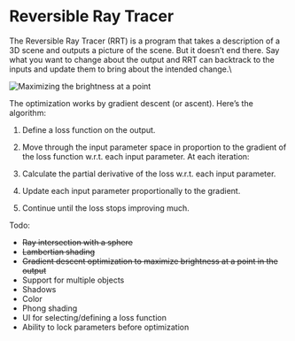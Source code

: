 # Reversible Ray Tracer
The Reversible Ray Tracer (RRT) is a program that takes a description of a 3D scene and outputs a picture of the scene. But it doesn’t end there. Say what you want to change about the output and RRT can backtrack to the inputs and update them to bring about the intended change.\

![Maximizing the brightness at a point](https://raw.githubusercontent.com/lebek/RRT/master/optimized.gif)

The optimization works by gradient descent (or ascent). Here’s the algorithm:

1. Define a loss function on the output.

2. Move through the input parameter space in proportion to the gradient of the loss function w.r.t. each input parameter. At each iteration:

  1. Calculate the partial derivative of the loss w.r.t. each input parameter.
  2. Update each input parameter proportionally to the gradient.

3. Continue until the loss stops improving much.

Todo:
* ~~Ray intersection with a sphere~~
* ~~Lambertian shading~~
* ~~Gradient descent optimization to maximize brightness at a point in the output~~
* Support for multiple objects
* Shadows
* Color
* Phong shading
* UI for selecting/defining a loss function
* Ability to lock parameters before optimization
